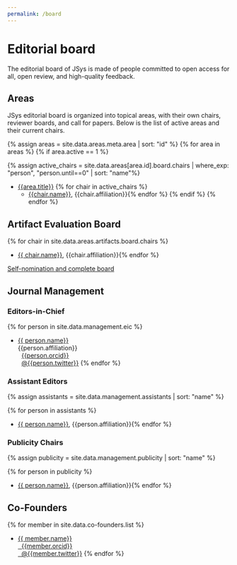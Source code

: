 ```yaml
---
permalink: /board
---
```


# Editorial board

The editorial board of JSys is made of people committed to open access for all, open review, and high-quality feedback.

## Areas

JSys editorial board is organized into topical areas, with their own chairs, reviewer boards, and call for papers. Below is the list of active areas and their current chairs.

<!-- I tried compacting with <summary> but it is not supported by Jekyll by default. Here is how it can be done if we really want it.:
http://movb.de/jekyll-details-support.html -->

<!-- Loop through all areas -->
{% assign areas = site.data.areas.meta.area | sort: "id" %}
{% for area in areas %}
{% if area.active == 1 %}

{% assign active_chairs = site.data.areas[area.id].board.chairs | where_exp: "person", "person.until==0" | sort: "name"%}

- [{{area.title}}](/cfp_{{area.id}}/)
{% for chair in active_chairs %}
  - [{{chair.name}}]({{chair.webpage}}), {{chair.affiliation}}{% endfor %}
{% endif %}
{% endfor %}<!-- Loop through all areas -->

## Artifact Evaluation Board

{% for chair in site.data.areas.artifacts.board.chairs %}
- [{{ chair.name}}]({{chair.webpage}}), {{chair.affiliation}}{% endfor %}

[Self-nomination and complete board](/cfp_artifacts/)

## Journal Management

### Editors-in-Chief

{% for person in site.data.management.eic %}
- [{{ person.name}}]({{person.webpage}})  
    {{person.affiliation}}  
    <i class="fab fa-orcid"></i>   &nbsp; [{{person.orcid}}](https://orcid.org/{{person.orcid}})  
    <i class="fab fa-twitter"></i> &nbsp; [@{{person.twitter}}](https://twitter.com/{{person.twitter}})
{% endfor %}

### Assistant Editors

{% assign assistants = site.data.management.assistants | sort: "name" %}

{% for person in assistants %}
- [{{ person.name}}]({{person.webpage}}), {{person.affiliation}}{% endfor %}

### Publicity Chairs

{% assign publicity = site.data.management.publicity | sort: "name" %}

{% for person in publicity %}
- [{{ person.name}}]({{person.webpage}}), {{person.affiliation}}{% endfor %}

## Co-Founders

{% for member in site.data.co-founders.list %}
- [{{ member.name}}]({{member.webpage}})  
    [<i class="fab fa-orcid"></i>   &nbsp; {{member.orcid}}](https://orcid.org/{{member.orcid}})  
    [<i class="fab fa-twitter"></i> &nbsp; @{{member.twitter}}](https://twitter.com/{{member.twitter}})
{% endfor %}